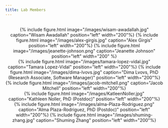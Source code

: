 ```yaml
---
title: Lab Members
---
```

<br>
<center>
  {% include figure.html image="/images/wisam-awadallah.jpg" caption="Wisam Awadallah" position="left"  width="200"%}
  {% include figure.html image="/images/alex-girgis.jpg" caption="Alex Girgis" position="left"  width="200"%}
  {% include figure.html image="/images/jeanette-johnson.png" caption="Jeanette Johnson" position="left" width="200" %}
</center>
<center>
  {% include figure.html image="/images/tamara-lopez-vidal.jpg" caption="Tamara Lopez-Vidal" position="left"  width="200"%}
  {% include figure.html image="/images/dima-lvovs.jpg" caption="Dima Lvovs, PhD (Research Associate, Software Manager)" position="left"  width="200"%}
  {% include figure.html image="/images/jacob-mitchell.png" caption="Jacob Mitchell" position="left"  width="200"%}
</center>
<center>
  {% include figure.html image="/images/KatleenNoller.jpg" caption="Kathleen Noller, PhD (Postdoc)" position="left" width="200"%}
  {% include figure.html image="/images/alma-Plaza-Rodriguez.png" caption="Alma Plaza-Rodriguez, PhD (Postdoc)" position="left"  width="200"%}
  {% include figure.html image="/images/shuming-zhang.jpg" caption="Shuming Zhang" position="left"  width="200"%}
</center>

